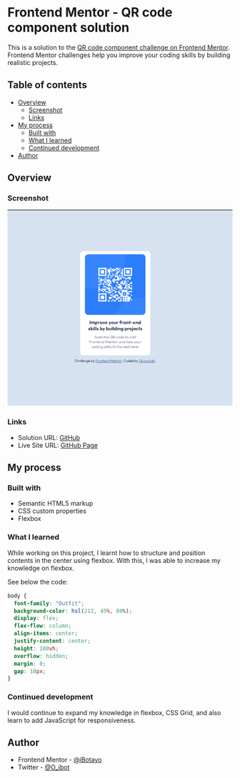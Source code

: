 # Frontend Mentor - QR code component solution

This is a solution to the [QR code component challenge on Frontend Mentor](https://www.frontendmentor.io/challenges/qr-code-component-iux_sIO_H). Frontend Mentor challenges help you improve your coding skills by building realistic projects. 

## Table of contents

- [Overview](#overview)
  - [Screenshot](#screenshot)
  - [Links](#links)
- [My process](#my-process)
  - [Built with](#built-with)
  - [What I learned](#what-i-learned)
  - [Continued development](#continued-development)
- [Author](#author)  

## Overview

### Screenshot

![](./images/Screenshot.png)

### Links

- Solution URL: [GitHub](https://github.com/iBotayo/qr-code-component-main.git)
- Live Site URL: [GitHub Page](https://ibotayo.github.io/qr-code-component-main/)

## My process

### Built with

- Semantic HTML5 markup
- CSS custom properties
- Flexbox

### What I learned

While working on this project, I learnt how to structure and position contents in the center using flexbox. With this, I was able to increase my knowledge on flexbox.

See below the code:

```css
body {
  font-family: "Outfit";
  background-color: hsl(212, 45%, 89%);
  display: flex;
  flex-flow: column;
  align-items: center;
  justify-content: center;
  height: 100vh;
  overflow: hidden;
  margin: 0;
  gap: 10px;
}
```
### Continued development

I would continue to expand my knowledge in flexbox, CSS Grid, and also learn to add JavaScript for responsiveness.

## Author

- Frontend Mentor - [@iBotayo](https://www.frontendmentor.io/profile/iBotayo)
- Twitter - [@O_ibot](https://www.twitter.com/O_ibot)
